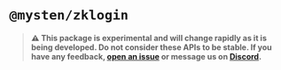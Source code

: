 # `@mysten/zklogin`

> **⚠️ This package is experimental and will change rapidly as it is being developed. Do not
> consider these APIs to be stable. If you have any feedback,
> [open an issue](https://github.com/MystenLabs/sui/issues/new/choose) or message us on
> [Discord](https://discord.gg/Pera).**
